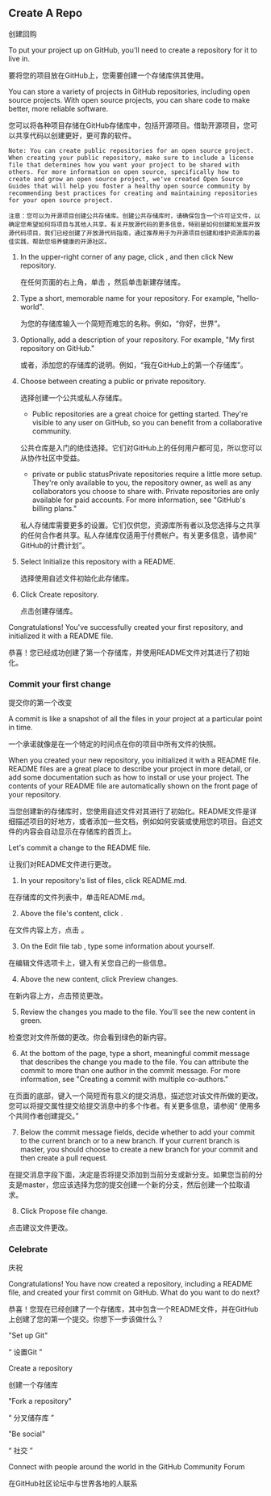 ## Create A Repo
创建回购

To put your project up on GitHub, you'll need to create a repository for it to live in.

要将您的项目放在GitHub上，您需要创建一个存储库供其使用。

You can store a variety of projects in GitHub repositories, including open source projects. With open source projects, you can share code to make better, more reliable software.

您可以将各种项目存储在GitHub存储库中，包括开源项目。借助开源项目，您可以共享代码以创建更好，更可靠的软件。

```
Note: You can create public repositories for an open source project. When creating your public repository, make sure to include a license file that determines how you want your project to be shared with others. For more information on open source, specifically how to create and grow an open source project, we've created Open Source Guides that will help you foster a healthy open source community by recommending best practices for creating and maintaining repositories for your open source project.

注意：您可以为开源项目创建公共存储库。创建公共存储库时，请确保包含一个许可证文件，以确定您希望如何将项目与其他人共享。有关开放源代码的更多信息，特别是如何创建和发展开放源代码项目，我们已经创建了开放源代码指南，通过推荐用于为开源项目创建和维护资源库的最佳实践，帮助您培养健康的开源社区。
```


1. In the upper-right corner of any page, click , and then click New repository. 

    在任何页面的右上角，单击 ，然后单击新建存储库。

2. Type a short, memorable name for your repository. For example, "hello-world".

    为您的存储库输入一个简短而难忘的名称。例如，“你好，世界”。

3. Optionally, add a description of your repository. For example, "My first repository on GitHub."

    或者，添加您的存储库的说明。例如，“我在GitHub上的第一个存储库”。

4. Choose between creating a public or private repository.
    
    选择创建一个公共或私人存储库。

    * Public repositories are a great choice for getting started. They're visible to any user on GitHub, so you can benefit from a collaborative community.
    
    公共仓库是入门的绝佳选择。它们对GitHub上的任何用户都可见，所以您可以从协作社区中受益。


    * private or public statusPrivate repositories require a little more setup. They're only available to you, the repository owner, as well as any collaborators you choose to share with. Private repositories are only available for paid accounts. For more information, see "GitHub's billing plans."

    私人存储库需要更多的设置。它们仅供您，资源库所有者以及您选择与之共享的任何合作者共享。私人存储库仅适用于付费帐户。有关更多信息，请参阅“ GitHub的计费计划”。

5. Select Initialize this repository with a README.

    选择使用自述文件初始化此存储库。

6. Click Create repository.
    
    点击创建存储库。

Congratulations! You've successfully created your first repository, and initialized it with a README file.


恭喜！您已经成功创建了第一个存储库，并使用README文件对其进行了初始化。

### Commit your first change

提交你的第一个改变

A commit is like a snapshot of all the files in your project at a particular point in time.

一个承诺就像是在一个特定的时间点在你的项目中所有文件的快照。

When you created your new repository, you initialized it with a README file. README files are a great place to describe your project in more detail, or add some documentation such as how to install or use your project. The contents of your README file are automatically shown on the front page of your repository.

当您创建新的存储库时，您使用自述文件对其进行了初始化。README文件是详细描述项目的好地方，或者添加一些文档，例如如何安装或使用您的项目。自述文件的内容会自动显示在存储库的首页上。

Let's commit a change to the README file.

让我们对README文件进行更改。

1. In your repository's list of files, click README.md.

在存储库的文件列表中，单击README.md。
 
2. Above the file's content, click .

在文件内容上方，点击 。

3. On the Edit file tab , type some information about yourself.

在编辑文件选项卡上，键入有关您自己的一些信息。

4. Above the new content, click Preview changes.

在新内容上方，点击预览更改。

5. Review the changes you made to the file. You'll see the new content in green.

检查您对文件所做的更改。你会看到绿色的新内容。

6. At the bottom of the page, type a short, meaningful commit message that describes the change you made to the file. You can attribute the commit to more than one author in the commit message. For more information, see "Creating a commit with multiple co-authors."

在页面的底部，键入一个简短而有意义的提交消息，描述您对该文件所做的更改。您可以将提交属性提交给提交消息中的多个作者。有关更多信息，请参阅“ 使用多个共同作者创建提交。”

7. Below the commit message fields, decide whether to add your commit to the current branch or to a new branch. If your current branch is master, you should choose to create a new branch for your commit and then create a pull request.

在提交消息字段下面，决定是否将提交添加到当前分支或新分支。如果您当前的分支是master，您应该选择为您的提交创建一个新的分支，然后创建一个拉取请求。

8. Click Propose file change.

点击建议文件更改。

### Celebrate

庆祝

Congratulations! You have now created a repository, including a README file, and created your first commit on GitHub. What do you want to do next?

恭喜！您现在已经创建了一个存储库，其中包含一个README文件，并在GitHub上创建了您的第一个提交。你想下一步该做什么？

"Set up Git"

“ 设置Git ”

Create a repository

创建一个存储库

"Fork a repository"

“ 分叉储存库 ”

"Be social"

“ 社交 ”

Connect with people around the world in the GitHub Community Forum

在GitHub社区论坛中与世界各地的人联系

